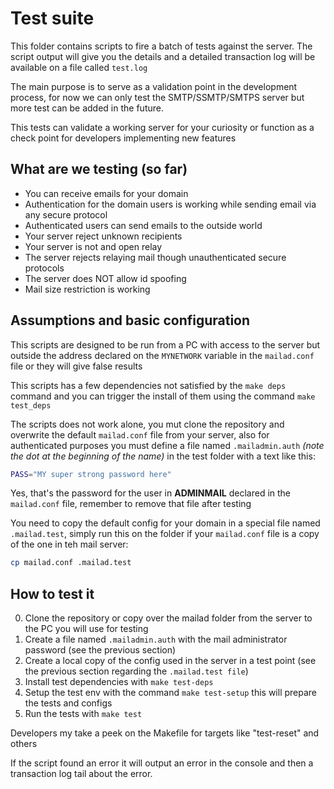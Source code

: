 # Test suite

This folder contains scripts to fire a batch of tests against the server. The script output will give you the details and a detailed transaction log will be available on a file called `test.log`

The main purpose is to serve as a validation point in the development process, for now we can only test the SMTP/SSMTP/SMTPS server but more test can be added in the future.

This tests can validate a working server for your curiosity or function as a check point for developers implementing new features

## What are we testing (so far)

- You can receive emails for your domain
- Authentication for the domain users is working while sending email via any secure protocol
- Authenticated users can send emails to the outside world
- Your server reject unknown recipients
- Your server is not and open relay
- The server rejects relaying mail though unauthenticated secure protocols
- The server does NOT allow id spoofing
- Mail size restriction is working

## Assumptions and basic configuration

This scripts are designed to be run from a PC with access to the server but outside the address declared on the `MYNETWORK` variable in the `mailad.conf` file or they will give false results

This scripts has a few dependencies not satisfied by the `make deps` command and you can trigger the install of them using the command  `make test_deps`

The scripts does not work alone, you mut clone the repository and overwrite the default `mailad.conf` file from your server, also for authenticated purposes you must define a file named `.mailadmin.auth` _(note the dot at the beginning of the name)_ in the test folder with a text like this:

``` sh
PASS="MY super strong password here"
```

Yes, that's the password for the user in **ADMINMAIL** declared in the `mailad.conf` file, remember to remove that file after testing

You need to copy the default config for your domain in a special file named `.mailad.test`, simply run this on the folder if your `mailad.conf` file is a copy of the one in teh mail server:

``` sh
cp mailad.conf .mailad.test
```


## How to test it

0. Clone the repository or copy over the mailad folder from the server to the PC you will use for testing
0. Create a file named `.mailadmin.auth` with the mail administrator password (see the previous section)
0. Create a local copy of the config used in the server in a test point (see the previous section regarding the `.mailad.test file`)
0. Install test dependencies with `make test-deps`
0. Setup the test env with the command `make test-setup` this will prepare the tests and configs
0. Run the tests with `make test`

Developers my take a peek on the Makefile for targets like "test-reset" and others

If the script found an error it will output an error in the console and then a transaction log tail about the error.
